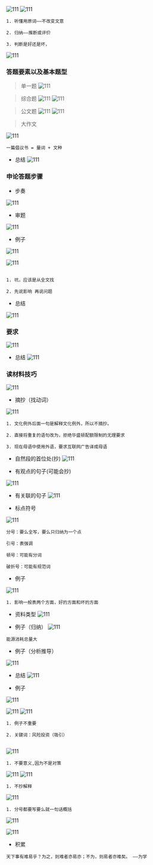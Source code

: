 ![111](../images1/74.png)
![111](../images1/75.png)

```
1. 听懂用原词——不改变文意

2. 归纳——推断或评价

3. 判断是好还是坏，

```
![111](../images1/76.png)

### 答题要素以及基本题型


> 单一题
![111](../images1/77.png)

> 综合题
![111](../images1/78.png)
![111](../images1/79.png)

> 公文题
![111](../images1/80.png)
![111](../images1/81.png)

> 大作文

![111](../images1/82.png)

```
一篇倡议书 = 量词 + 文种

```

- 总结
![111](../images1/83.png)

### 申论答题步骤

- 步奏

![111](../images1/84.png)

- 审题

![111](../images1/85.png)

- 例子

![111](../images1/86.png)

![111](../images1/87.png)
```

1. 坑，应该是从全文找

2. 先说影响 再说问题

```

- 总结

![111](../images1/88.png)

### 要求

![111](../images1/89.png)

- 总结
![111](../images1/90.png)

### 读材料技巧

![111](../images1/91.png)

- 摘抄（找动词）

![111](../images1/92.png)

```
1. 文化例外后面一句是解释文化例外，所以不摘抄。

2. 直接将重复的语句改为，拒绝华盛顿配额限制的无理要求

3. 现在母语中使用外语，要求互联网广告译成母语

```

- 自然段的首位处(抄)
![111](../images1/93.png)

- 有观点的句子(可能会抄)

![111](../images1/94.png)

- 有关联的句子
![111](../images1/95.png)

- 标点符号

![111](../images1/96.png)

```
分号：要么全写，要么只归纳为一个点

引号：表强调

顿号：可能有分词

破折号：可能有规范词

```

- 例子

![111](../images1/97.png)

```
1. 影响一般表两个方面，好的方面和坏的方面

```

- 资料类型
![111](../images1/98.png)

- 例子（归纳）
![111](../images1/99.png)

```
能源消耗总量大

```
- 例子（分析推导）

![111](../images1/100.png)

- 总结
![111](../images1/101.png)


- 例子

![111](../images1/102.png)

![111](../images1/104.png)
![111](../images1/103.png)

```
1. 例子不重要

2. 关键词：风险投资（吸引）


```

![111](../images1/105.png)

```
1. 不要意义,因为不是对策

```
![111](../images1/106.png)
![111](../images1/707.png)

```
1. 不抄解释

```
![111](../images1/108.png)

```
1. 分号都要写要么就一句话概括
```

![111](../images1/109.png)

![111](../images1/110.png)

- 积累

```
天下事有难易乎？为之，则难者亦易亦；不为，则易者亦难矣。 ——为学
```

